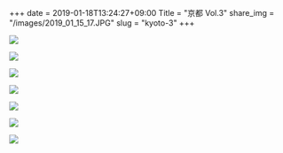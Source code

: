 +++
date  = 2019-01-18T13:24:27+09:00
Title = "京都 Vol.3"
share_img = "/images/2019_01_15_17.JPG"
slug = "kyoto-3"
+++

![](/images/2019_01_15_17.JPG)

![](/images/2019_01_15_18.JPG)

![](/images/2019_01_15_19.JPG)

![](/images/2019_01_15_25.JPG)

![](/images/2019_01_15_26.JPG)

![](/images/2019_01_15_27.JPG)

![](/images/2019_01_15_28.JPG)